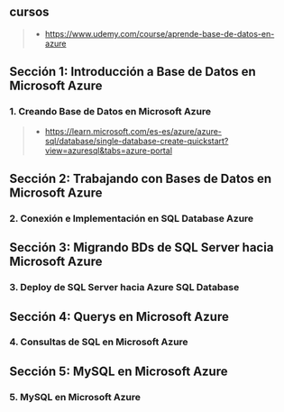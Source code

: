 
## cursos
>- https://www.udemy.com/course/aprende-base-de-datos-en-azure

## Sección 1: Introducción a Base de Datos en Microsoft Azure

### 1. Creando Base de Datos en Microsoft Azure
>- https://learn.microsoft.com/es-es/azure/azure-sql/database/single-database-create-quickstart?view=azuresql&tabs=azure-portal

## Sección 2: Trabajando con Bases de Datos en Microsoft Azure


### 2. Conexión e Implementación en SQL Database Azure

## Sección 3: Migrando BDs de SQL Server hacia Microsoft Azure

### 3. Deploy de SQL Server hacia Azure SQL Database

## Sección 4: Querys en Microsoft Azure

### 4. Consultas de SQL en Microsoft Azure

## Sección 5: MySQL en Microsoft Azure

### 5. MySQL en Microsoft Azure